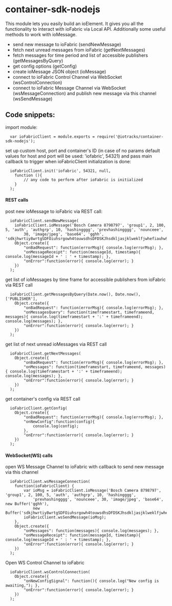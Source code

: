 # container-sdk-nodejs

This module lets you easily build an ioElement. It gives you all the functionality to interact with ioFabric via Local API. Additionally some useful methods to work with ioMessage.

 - send new message to ioFabric (sendNewMessage)
 - fetch next unread messages from ioFabric (getNextMessages)
 - fetch messages for time period and list of accessible publishers (getMessagesByQuery)
 - get config options (getConfig)
 - create ioMessage JSON object (ioMessage)
 - connect to ioFabric Control Channel via WebSocket (wsControlConnection)
 - connect to ioFabric Message Channel via WebSocket (wsMessageConnection) and publish new message via this channel (wsSendMessage)

## Code snippets: 

import module:
```
  var ioFabricClient = module.exports = require('@iotracks/container-sdk-nodejs');
```

set up custom host, port and container's ID (in case of no params default values for host and port will be used: 'iofabric', 54321)
and pass main callback to trigger when ioFabricClient initialization is done:
```
  ioFabricClient.init('iofabric', 54321, null,
    function (){
        // any code to perform after ioFabric is initialized
    }
  );
```

#### REST calls
post new ioMessage to ioFabric via REST call:
```
  ioFabricClient.sendNewMessage(
    ioFabricClient.ioMessage('Bosch Camera 8798797', 'group1', 2, 100, 5, 'auth', 'authgrp', 10, 'hashingggg', 'prevhashingggg', 'nounceee',
        30, 'image/jpeg', 'base64', 'gghh', 'sdkjhwrtiy8wrtgSDFOiuhsrgowh4touwsdhsDFDSKJhsdkljasjklweklfjwhefiauhw98p328'),
    Object.create({
        "onBadRequest": function(errorMsg){ console.log(errorMsg); },
        "onMessageReceipt": function(messageId, timestamp){ console.log(messageId + ' : ' + timestamp); },
        "onError":function(error){ console.log(error); }
    })
  );
```

get list of ioMessages by time frame for accessible publishers from ioFabric via REST call
```
  ioFabricClient.getMessagesByQuery(Date.now(), Date.now(), ['PUBLISHER'],
    Object.create({
        "onBadRequest": function(errorMsg){ console.log(errorMsg); },
        "onMessagesQuery": function(timeframestart, timeframeend, messages){ console.log(timeframestart + ':' + timeframeend); console.log(messages); },
        "onError":function(error){ console.log(error); }
    })
  );
```

get list of next unread ioMessages via REST call
```
  ioFabricClient.getNextMessages(
    Object.create({
        "onBadRequest": function(errorMsg){ console.log(errorMsg); },
        "onMessages": function(timeframestart, timeframeend, messages){ console.log(timeframestart + ':' + timeframeend); console.log(messages); },
        "onError":function(error){ console.log(error); }
    })
  );
```

get container's config via REST call
```
  ioFabricClient.getConfig(
    Object.create({
        "onBadRequest": function(errorMsg){ console.log(errorMsg); },
        "onNewConfig":function(config){
            console.log(config);
        },
        "onError":function(error){ console.log(error); }
    })
  );
```

#### WebSocket(WS) calls
open WS Message Channel to ioFabric with callback to send new message via this channel
```
  ioFabricClient.wsMessageConnection(
    function(ioFabricClient) {
        var ioMsg = ioFabricClient.ioMessage('Bosch Camera 8798797', 'group1', 2, 100, 5, 'auth', 'authgrp', 10, 'hashingggg',
            'prevhashingggg', 'nounceee', 30, 'image/jpeg', 'base64', new Buffer('gghh'),
            new Buffer('sdkjhwrtiy8wrtgSDFOiuhsrgowh4touwsdhsDFDSKJhsdkljasjklweklfjwhefiauhw98p328testcounter'));
        ioFabricClient.wsSendMessage(ioMsg);
    },
    Object.create({
        "onMessages": function(messages){ console.log(messages); },
        "onMessageReceipt": function(messageId, timestamp){ console.log(messageId + ' : ' + timestamp); },
        "onError":function(error){ console.log(error); }
    })
  );
```

Open WS Control Channel to ioFabric
```
  ioFabricClient.wsControlConnection(
    Object.create({
        "onNewConfigSignal": function(){ console.log("New config is awaiting,"); },
        "onError":function(error){ console.log(error); }
    })
  );
```








